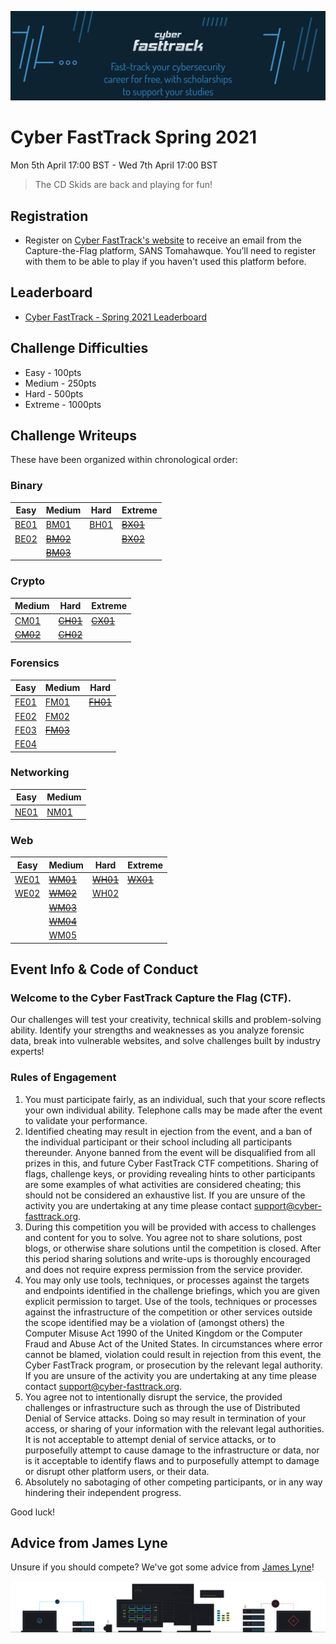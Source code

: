 ![FastTrack Logo](logo.jpg)


# Cyber FastTrack Spring 2021
Mon 5th April 17:00 BST - Wed 7th April 17:00 BST

> The CD Skids are back and playing for fun!

## Registration
* Register on [Cyber FastTrack's website](https://cyber-fasttrack.org/) to receive an email from the Capture-the-Flag platform, SANS Tomahawque. You’ll need to register with them to be able to play if you haven't used this platform before.

## Leaderboard
* [Cyber FastTrack - Spring 2021 Leaderboard](https://leaderboard.tomahawque.com/59be84c4-07c3-11eb-a736-303234643662/85fc7be248c4c75294f25cbe5e567b3e/)

## Challenge Difficulties
* Easy - 100pts
* Medium - 250pts
* Hard - 500pts
* Extreme - 1000pts

## Challenge Writeups
These have been organized within chronological order:

### Binary
| Easy | Medium | Hard | Extreme |
|------|--------|------|---------|
|[BE01](Binary/BE01)|[BM01](Binary/BM01)|[BH01](Binary/BH01)|~~[BX01](Binary/BX01)~~|
|[BE02](Binary/BE02)|~~[BM02](Binary/BM02)~~||~~[BX02](Binary/BX02)~~|
||~~[BM03](Binary/BM02)~~|||

### Crypto
| Medium | Hard | Extreme |
|--------|------|---------|
|[CM01](Crypto/CM01)|~~[CH01](Crypto/CH01)~~|~~[CX01](Crypto/CX01)~~|
|~~[CM02](Crypto/CM02)~~|~~[CH02](Crypto/CH02)~~||

### Forensics
| Easy | Medium | Hard |
|------|--------|------|
|[FE01](Forensics/FE01)|[FM01](Forensics/FM01)|~~[FH01](Forensics/FH01)~~|
|[FE02](Forensics/FE02)|[FM02](Forensics/FM02)||
|[FE03](Forensics/FE03)|~~[FM03](Forensics/FM03)~~||
|[FE04](Forensics/FE04)|||

### Networking
| Easy | Medium |
|------|--------|
|[NE01](Networking/NE01)|[NM01](Networking/NM01)|

### Web
| Easy | Medium | Hard | Extreme |
|------|--------|------|---------|
|[WE01](Web/WE01)|~~[WM01](Web/WM01)~~|~~[WH01](Web/WH01)~~|~~[WX01](Web/WX01)~~|
|[WE02](Web/WE02)|~~[WM02](Web/WM02)~~|[WH02](Web/WH02)||
||~~[WM03](Web/WM03)~~|||
||~~[WM04](Web/WM04)~~|||
||[WM05](Web/WM05)|||

## Event Info & Code of Conduct
### Welcome to the Cyber FastTrack Capture the Flag (CTF).
Our challenges will test your creativity, technical skills and problem-solving ability. Identify your strengths and weaknesses as you analyze forensic data, break into vulnerable websites, and solve challenges built by industry experts!

### Rules of Engagement
1. You must participate fairly, as an individual, such that your score reflects your own individual ability. Telephone calls may be made after the event to validate your performance.
2. Identified cheating may result in ejection from the event, and a ban of the individual participant or their school including all participants thereunder. Anyone banned from the event will be disqualified from all prizes in this, and future Cyber FastTrack CTF competitions. Sharing of flags, challenge keys, or providing revealing hints to other participants are some examples of what activities are considered cheating; this should not be considered an exhaustive list. If you are unsure of the activity you are undertaking at any time please contact support@cyber-fasttrack.org.
3. During this competition you will be provided with access to challenges and content for you to solve. You agree not to share solutions, post blogs, or otherwise share solutions until the competition is closed. After this period sharing solutions and write-ups is thoroughly encouraged and does not require express permission from the service provider.
4. You may only use tools, techniques, or processes against the targets and endpoints identified in the challenge briefings, which you are given explicit permission to target. Use of the tools, techniques or processes against the infrastructure of the competition or other services outside the scope identified may be a violation of (amongst others) the Computer Misuse Act 1990 of the United Kingdom or the Computer Fraud and Abuse Act of the United States. In circumstances where error cannot be blamed, violation could result in rejection from this event, the Cyber FastTrack program, or prosecution by the relevant legal authority. If you are unsure of the activity you are undertaking at any time please contact support@cyber-fasttrack.org.
5. You agree not to intentionally disrupt the service, the provided challenges or infrastructure such as through the use of Distributed Denial of Service attacks. Doing so may result in termination of your access, or sharing of your information with the relevant legal authorities. It is not acceptable to attempt denial of service attacks, or to purposefully attempt to cause damage to the infrastructure or data, nor is it acceptable to identify flaws and to purposefully attempt to damage or disrupt other platform users, or their data.
6. Absolutely no sabotaging of other competing participants, or in any way hindering their independent progress.

Good luck!

## Advice from James Lyne
Unsure if you should compete? We've got some advice from [James Lyne](https://vimeo.com/533139549/d8fdd9fd46)!

![Tomahawque Footer](footer.svg)
